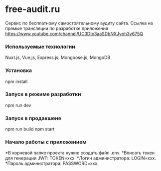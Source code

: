 # free-audit.ru

Сервис по бесплатному самостоятельному аудиту сайта.
Ссылка на прямые трансляции по разработке приложения https://www.youtube.com/channel/UC3Dtx3aaSDbNXJyph3y675Q

### Используемые технологии

Nuxt.js, Vue.js, Express.js, Mongoose.js, MongoDB

### Установка

npm install

### Запуск в режиме разработки

npm run dev

### Запуск в продакшене

npm run build
npm start

### Начало работы с приложением

*В корневой папке проекта нужно создать файл .env.
*Вписать токен для генерации JWT: TOKEN=xxx.
*Логин администратора: LOGIN=xxx.
*Пароль администратора: PASSWORD=xxx.
